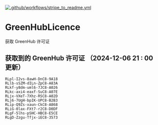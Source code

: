 [![.github/workflows/stripe_to_readme.yml](https://github.com/zjx-kimi/GreenHubLicence/actions/workflows/stripe_to_readme.yml/badge.svg)](https://github.com/zjx-kimi/GreenHubLicence/actions/workflows/stripe_to_readme.yml)
# GreenHubLicence
获取 GreenHub 许可证
## 获取到的 GreenHub 许可证 （2024-12-06 21 : 00 更新）
```
RLpl-I2vs-8awH-DnC8-9A18
RLlb-sSZM-dILn-ZpC8-A83A
RLkf-y8dm-uml6-7JC8-A026
RLkc-axi4-eaxf-SuC8-A07E
RLjx-VXeT-7Xhz-RSC8-A02D
RLj6-7UgH-bpIK-UPC8-B2B3
RLip-Q9Zs-xaun-CkC8-A868
RLiG-0lax-FXt7-r2C8-D0DF
RLgF-5lhs-pSHC-HBC8-E5CE
RLgD-Zzgu-Tfjx-iEC8-3573
```
